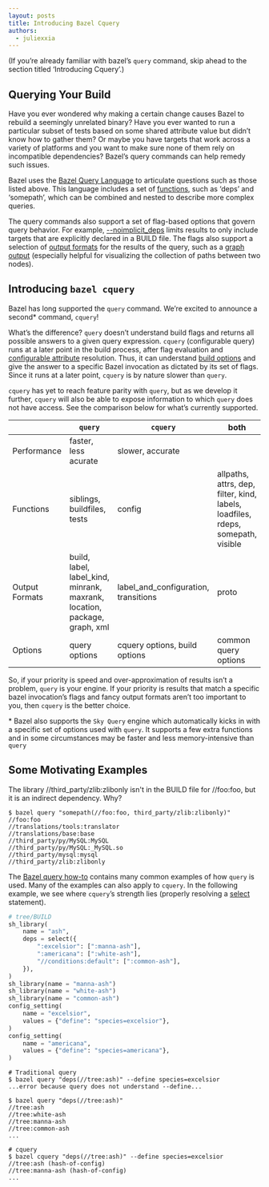 ```yaml
---
layout: posts
title: Introducing Bazel Cquery
authors:
  - juliexxia
---
```


(If you’re already familiar with bazel’s `query` command, skip ahead to the section titled ‘Introducing Cquery’.)

## Querying Your Build
Have you ever wondered why making a certain change causes Bazel to rebuild a seemingly unrelated binary? Have you ever wanted to run a particular subset of tests based on some shared attribute value but didn’t know how to gather them? Or maybe you have targets that work across a variety of platforms and you want to make sure none of them rely on incompatible dependencies? Bazel’s query commands can help remedy such issues.

Bazel uses the [Bazel Query Language](https://docs.bazel.build/versions/master/query.html) to articulate questions such as those listed above. This language includes a set of [functions](https://docs.bazel.build/versions/master/query.html), such as ‘deps’ and ‘somepath’, which can be combined and nested to describe more complex queries. 

The query commands also support a set of flag-based options that govern query behavior. For example, [--noimplicit_deps](https://docs.bazel.build/versions/master/query.html#implicit_deps) limits results to only include targets that are explicitly declared in a BUILD file. The flags also support a selection of [output formats](https://docs.bazel.build/versions/master/query.html#output-formats) for the results of the query, such as a [graph output](https://docs.bazel.build/versions/master/query.html#output-graph) (especially helpful for visualizing the collection of paths between two nodes).

## Introducing `bazel cquery`
Bazel has long supported the `query` command. We’re excited to announce a second* command, `cquery`!

What’s the difference? `query` doesn’t understand build flags and returns all possible answers to a given query expression. `cquery` (configurable query) runs at a later point in the build process, after flag evaluation and [configurable attribute](https://docs.bazel.build/versions/master/be/common-definitions.html#configurable-attributes) resolution. Thus, it can understand [build options](https://docs.bazel.build/versions/master/command-line-reference.html#command-line-reference) and give the answer to a specific Bazel invocation as dictated by its set of flags. Since it runs at a later point, `cquery` is by nature slower than `query`.  

`cquery` has yet to reach feature parity with `query`, but as we develop it further, `cquery` will also be able to expose information to which `query` does not have access. See the comparison below for what’s currently supported. 

|                      | `query`                                                                    |`cquery`                              | both                                                                            |
|----------------------|----------------------------------------------------------------------------|--------------------------------------|---------------------------------------------------------------------------------|
| Performance          | faster, less acurate                                                       | slower, accurate                     |                                                                                 |
| Functions            | siblings, buildfiles, tests                                                | config                               | allpaths, attrs, dep, filter, kind, labels, loadfiles, rdeps, somepath, visible |
| Output Formats       | build, label,  label_kind, minrank, maxrank, location, package, graph, xml | label_and_configuration, transitions | proto                                                                           |
| Options              | query options                                                              | cquery options, build options        | common query options                                                            |

So, if your priority is speed and over-approximation of results isn’t a problem, `query` is your engine. If your priority is results that match a specific bazel invocation’s flags and fancy output formats aren’t too important to you, then `cquery` is the better choice.

\* Bazel also supports the `Sky Query` engine which automatically kicks in with a specific set of options used with `query`. It supports a few extra functions and in some circumstances may be faster and less memory-intensive than `query`

## Some Motivating Examples

The library //third_party/zlib:zlibonly isn't in the BUILD file for //foo:foo, but it is an indirect dependency. Why?

```
$ bazel query "somepath(//foo:foo, third_party/zlib:zlibonly)"
//foo:foo
//translations/tools:translator
//translations/base:base
//third_party/py/MySQL:MySQL
//third_party/py/MySQL:_MySQL.so
//third_party/mysql:mysql
//third_party/zlib:zlibonly
```

The [Bazel query how-to](https://docs.bazel.build/versions/master/query-how-to.html) contains many common examples of how `query` is used. Many of the examples can also apply to `cquery`. In the following example, we see where `cquery`’s strength lies (properly resolving a [select](https://docs.bazel.build/versions/master/be/functions.html#select) statement).

```python
# tree/BUILD
sh_library(
    name = "ash",
    deps = select({
        ":excelsior": [":manna-ash"],
        ":americana": [":white-ash"],
        "//conditions:default": [":common-ash"],
    }),
)
sh_library(name = "manna-ash")
sh_library(name = "white-ash")
sh_library(name = "common-ash")
config_setting(
    name = "excelsior",
    values = {"define": "species=excelsior"},
)
config_setting(
    name = "americana",
    values = {"define": "species=americana"},
)
```

```
# Traditional query
$ bazel query "deps(//tree:ash)" --define species=excelsior
...error because query does not understand --define...

$ bazel query "deps(//tree:ash)"
//tree:ash
//tree:white-ash
//tree:manna-ash
//tree:common-ash
...

# cquery
$ bazel cquery "deps(//tree:ash)" --define species=excelsior
//tree:ash (hash-of-config)
//tree:manna-ash (hash-of-config)
...
```
